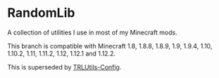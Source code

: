 # RandomLib

A collection of utilities I use in most of my Minecraft mods.

This branch is compatible with Minecraft 1.8, 1.8.8, 1.8.9, 1.9, 1.9.4, 1.10, 1.10.2, 1.11,
1.11.2, 1.12, 1.12.1 and 1.12.2.

This is superseded by [TRLUtils-Config](https://github.com/TheRandomLabs/TRLUtils-Config).

